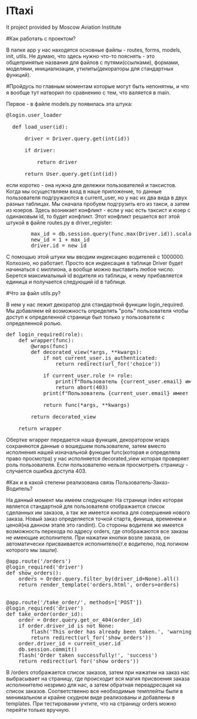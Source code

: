 # ITtaxi
It project provided by Moscow Aviation Institute

#Как работать с проектом?

В папке app у нас находятся основные файлы - routes, forms, models, init, utils. Не думаю, что здесь нужно что-то пояснять - это общепринятые названия для файлов с путями(ссылками), формами, моделями, инициализации, утилиты(декораторы для стандартных функций). 

#Пройдусь по главным моментам которые могут быть непонятны, и что я вообще тут натворил по сравнению с тем, что валяется в main.

Первое - в файле models.py появилась эта штука:


  <pre>@login.user_loader

  def load_user(id):
    
      driver = Driver.query.get(int(id))
    
      if driver:
        
          return driver
    
      return User.query.get(int(id))</pre>

если коротко - она нужна для дележки пользователей и таксистов. Когда мы осуществляем вход в наше приложение, то данные пользователя подгружаются в current_user, но у нас их два вида в двух разных таблицах. Мы сначала пробуем подгрузить его из такси, а затем из юзеров. Здесь возникает конфликт - если у нас есть таксист и юзер с одинаковым id, то будет конфликт. Этот конфликт решается вот этой штукой в файле routes.py в driver_register:

<pre>
        max_id = db.session.query(func.max(Driver.id)).scalar() or 0
        new_id = 1 + max_id
        driver.id = new_id
</pre>

С помощью этой штуки мы вводим индексацию водителей с 1000000. Колхозно, но работает. Просто вся индексация в таблице Driver будет начинаться с миллиона, а вообще можно выставить любое число. Берется максимальный id водителя из таблицы, к нему прибавляется единица и получается следующий id в таблице.

#Что за файл utils.py?

В нем у нас лежит декоратор для стандартной функции login_required. Мы добавляем ей возможность определять "роль" пользователя чтобы доступ к определенной странице был только у пользователя с определенной ролью. 
<pre>def login_required(role):
    def wrapper(func):
        @wraps(func)
        def decorated_view(*args, **kwargs):
            if not current_user.is_authenticated:
                return redirect(url_for('choice'))

            if current_user.role != role:
                print(f"Пользователь {current_user.email} имеет роль {current_user.role}, а ожидалось {role}")
                return abort(403)
            print(f"Пользователь {current_user.email} имеет роль {current_user.role}, а ожидалось {role}")

            return func(*args, **kwargs)

        return decorated_view

    return wrapper</pre>

Обертке wrapper передается наша функция, декоратором wraps сохраняются данные о вошедшем пользователе, затем вместо исполнения нашей изначальной функции func(которая и определяла право просмотра) у нас исполняется decorated_view которая проверяет роль пользователя. Если пользователю нельзя просмотреть страницу - случается ошибка доступа 403.


#Как и в какой степени реализована связь Пользователь-Заказ-Водитель?

На данный момент мы имеем следующее: На странице index которая является стандартной для пользователя отображается список сделанных им заказов, а так же имеется кнопка для совершения нового заказа. Новый заказ определяется точкой старта, финиша, временем и ценой(на данном этапе это randint). Со стороны водителя же имеется возможность перехода по адресу orders, где отображаются все заказы не имеющие исполнителя. При нажатии кнопки возле заказа, он автоматически присваивается исполнителю(т.е водителю, под логином которого мы зашли). 

<pre>@app.route('/orders')
@login_required('driver')
def show_orders():
    orders = Order.query.filter_by(driver_id=None).all()
    return render_template('orders.html', orders=orders)


@app.route('/take_order/<int:order_id>', methods=['POST'])
@login_required('driver')
def take_order(order_id):
    order = Order.query.get_or_404(order_id)
    if order.driver_id is not None:
        flash('This order has already been taken.', 'warning')
        return redirect(url_for('show_orders'))
    order.driver_id = current_user.id
    db.session.commit()
    flash('Order taken successfully!', 'success')
    return redirect(url_for('show_orders'))</pre>

В /orders отображается список заказов, затем при нажатии на заказ нас выбрасывает на страницу, где происходит вся магия присвоения заказа исполннителю незримо для нас, а затем обратная переадресация на список заказов. 
Соответственно все необходимые темплейты были в минимальном и крайне скудном виде реализованы и добавлены в templates. При тестировании учтите, что на страницу orders можно перейти только вручную.
